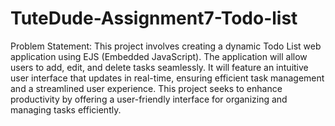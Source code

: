 # TuteDude-Assignment7-Todo-list

Problem Statement:  This project involves creating a dynamic Todo List web application using EJS (Embedded JavaScript). The application will allow users to add, edit, and delete tasks seamlessly. It will feature an intuitive user interface that updates in real-time, ensuring efficient task management and a streamlined user experience. This project seeks to enhance productivity by offering a user-friendly interface for organizing and managing tasks efficiently.
